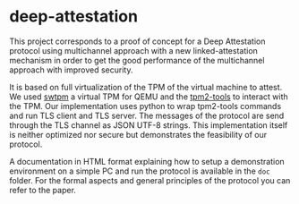 # deep-attestation

This project corresponds to a proof of concept for a Deep Attestation protocol using multichannel approach with a new linked-attestation mechanism in order to get the good performance of the multichannel approach with improved security.

It is based on full virtualization of the TPM of the virtual machine to attest. We used [swtpm](https://github.com/stefanberger/swtpm) a virtual TPM for QEMU and the [tpm2-tools](https://github.com/tpm2-software) to interact with the TPM. Our implementation uses python to wrap tpm2-tools commands and run TLS client and TLS server. The messages of the protocol are send through the TLS channel as JSON UTF-8 strings. This implementation itself is neither optimized nor secure but demonstrates the feasibility of our protocol.

A documentation in HTML format explaining how to setup a demonstration environment on a simple PC and run the protocol is available in the `doc` folder. For the formal aspects and general principles of the protocol you can refer to the paper.
